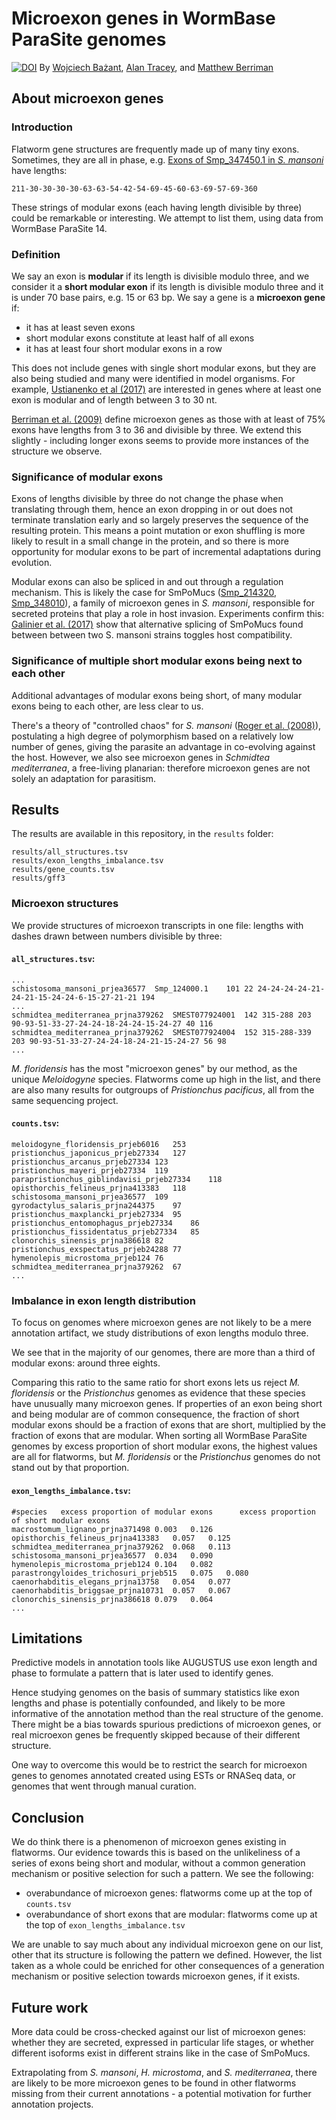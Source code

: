 # Microexon genes in WormBase ParaSite genomes
[![DOI](https://zenodo.org/badge/194257264.svg)](https://zenodo.org/badge/latestdoi/194257264)
By [Wojciech Bażant](https://scholar.google.co.uk/citations?view_op=list_works&hl=en&user=aBoZTOkAAAAJ), [Alan Tracey](https://scholar.google.co.uk/citations?user=72pPOvEAAAAJ), and [Matthew Berriman](https://scholar.google.co.uk/citations?user=nxNbMukAAAAJ&hl=en&oi=sra)
## About microexon genes
### Introduction

Flatworm gene structures are frequently made up of many tiny exons. Sometimes, they are all in phase, e.g. <a href="https://parasite.wormbase.org/Schistosoma_mansoni_prjea36577/Transcript/Exons?db=core;g=Smp_347450;r=SM_V7_ZW:52788190-52810835;t=Smp_347450.1">Exons of Smp_347450.1 in <i>S. mansoni</i></a> have lengths:
```
211-30-30-30-30-63-63-54-42-54-69-45-60-63-69-57-69-360
```

These strings of modular exons (each having length divisible by three) could be remarkable or interesting. We attempt to list them, using data from WormBase ParaSite 14.

### Definition
We say an exon is **modular** if its length is divisible modulo three, and we consider it a **short modular exon** if its length is divisible modulo three and it is under 70 base pairs, e.g. 15 or 63 bp. We say a gene is a **microexon gene** if:
- it has at least seven exons
- short modular exons constitute at least half of all exons
- it has at least four short modular exons in a row

This does not include genes with single short modular exons, but they are also being studied and many were identified in model organisms. For example, <a href="https://www.ncbi.nlm.nih.gov/pubmed/28188674">Ustianenko et al (2017)</a> are interested in genes where at least one exon is modular and of length between 3 to 30 nt.

<a href="https://www.ncbi.nlm.nih.gov/pubmed/19606141">Berriman et al. (2009)</a> define microexon genes as those with at least of 75% exons have lengths from 3 to 36 and divisible by three. We extend this slightly - including longer exons seems to provide more instances of the structure we observe. 

### Significance of modular exons
Exons of lengths divisible by three do not change the phase when translating through them, hence an exon dropping in or out does not terminate translation early and so largely preserves the sequence of the resulting protein. This means a point mutation or exon shuffling is more likely to result in a small change in the protein, and so there is more opportunity for modular exons to be part of incremental adaptations during evolution.

Modular exons can also be spliced in and out through a regulation mechanism. This is likely the case for SmPoMucs (<a href="https://parasite.wormbase.org/Schistosoma_mansoni_prjea36577/Gene/Summary?g=Smp_214320">Smp_214320</a>, <a href="https://parasite.wormbase.org/Schistosoma_mansoni_prjea36577/Gene/Summary?g=Smp_348010">Smp_348010</a>), a family of microexon genes in <i>S. mansoni</i>, responsible for secreted proteins that play a role in host invasion. Experiments confirm this: <a href="ncbi.nlm.nih.gov/pubmed/28253264">Galinier et al. (2017)</a> show that alternative splicing of SmPoMucs found between between two <a>S. mansoni</a> strains toggles host compatibility.

### Significance of multiple short modular exons being next to each other
Additional advantages of modular exons being short, of many modular exons being to each other, are less clear to us.

There's a theory of "controlled chaos" for <i>S. mansoni</i> (<a href="ncbi.nlm.nih.gov/pubmed/19002242">Roger et al. (2008)</a>), postulating a high degree of polymorphism based on a relatively low number of genes, giving the parasite an advantage in co-evolving against the host. However, we also see microexon genes in <i>Schmidtea mediterranea</i>, a free-living planarian: therefore microexon genes are not solely an adaptation for parasitism.

## Results
The results are available in this repository, in the `results` folder:
```
results/all_structures.tsv
results/exon_lengths_imbalance.tsv
results/gene_counts.tsv
results/gff3
```

### Microexon structures
We provide structures of microexon transcripts in one file: lengths with dashes drawn between numbers divisible by three:
#### `all_structures.tsv`:
```
...
schistosoma_mansoni_prjea36577	Smp_124000.1	101 22 24-24-24-24-21-24-21-15-24-24-6-15-27-21-21 194
...
schmidtea_mediterranea_prjna379262	SMEST077924001	142 315-288 203 90-93-51-33-27-24-24-18-24-24-15-24-27 40 116
schmidtea_mediterranea_prjna379262	SMEST077924004	152 315-288-339 203 90-93-51-33-27-24-24-18-24-21-15-24-27 56 98
...
```
<i>M. floridensis</i> has the most "microexon genes" by our method, as the unique <i>Meloidogyne</i> species. Flatworms come up high in the list, and there are also many results for outgroups of <i>Pristionchus pacificus</i>, all from the same sequencing project.
#### `counts.tsv`:
```
meloidogyne_floridensis_prjeb6016	253
pristionchus_japonicus_prjeb27334	127
pristionchus_arcanus_prjeb27334 123
pristionchus_mayeri_prjeb27334	119
parapristionchus_giblindavisi_prjeb27334	118
opisthorchis_felineus_prjna413383	118
schistosoma_mansoni_prjea36577	109
gyrodactylus_salaris_prjna244375	97
pristionchus_maxplancki_prjeb27334	95
pristionchus_entomophagus_prjeb27334	86
pristionchus_fissidentatus_prjeb27334	85
clonorchis_sinensis_prjna386618 82
pristionchus_exspectatus_prjeb24288	77
hymenolepis_microstoma_prjeb124 76
schmidtea_mediterranea_prjna379262	67
...
```
### Imbalance in exon length distribution
To focus on genomes where microexon genes are not likely to be a mere annotation artifact, we study distributions of exon lengths modulo three. 

We see that in the majority of our genomes, there are more than a third of modular exons: around three eights. 

Comparing this ratio to the same ratio for short exons lets us reject <i>M. floridensis</i> or the <i>Pristionchus</i> genomes as evidence that these species have unusually many microexon genes. If properties of an exon being short and being modular are of common consequence, the fraction of short modular exons should be a fraction of exons that are short, multiplied by the fraction of exons that are modular. When sorting all WormBase ParaSite genomes by excess proportion of short modular exons, the highest values are all for flatworms, but <i>M. floridensis</i> or the <i>Pristionchus</i> genomes do not stand out by that proportion.

#### `exon_lengths_imbalance.tsv`:
```
#species   excess proportion of modular exons      excess proportion of short modular exons
macrostomum_lignano_prjna371498	0.003	0.126
opisthorchis_felineus_prjna413383	0.057	0.125
schmidtea_mediterranea_prjna379262	0.068	0.113
schistosoma_mansoni_prjea36577	0.034	0.090
hymenolepis_microstoma_prjeb124	0.104	0.082
parastrongyloides_trichosuri_prjeb515	0.075	0.080
caenorhabditis_elegans_prjna13758	0.054	0.077
caenorhabditis_briggsae_prjna10731	0.057	0.067
clonorchis_sinensis_prjna386618	0.079	0.064
...
```

## Limitations

Predictive models in annotation tools like AUGUSTUS use exon length and phase to formulate a pattern that is later used to identify genes.

Hence studying genomes on the basis of summary statistics like exon lengths and phase is potentially confounded, and likely to be more informative of the annotation method than the real structure of the genome. There might be a bias towards spurious predictions of microexon genes, or real microexon genes be frequently skipped because of their different structure.

One way to overcome this would be to restrict the search for microexon genes to genomes annotated created using ESTs or RNASeq data, or genomes that went through manual curation.

## Conclusion
We do think there is a phenomenon of microexon genes existing in flatworms. Our evidence towards this is based on the unlikeliness of a series of exons being short and modular, without a common generation mechanism or positive selection for such a pattern. We see the following:
- overabundance of microexon genes: flatworms come up at the top of `counts.tsv`
- overabundance of short exons that are modular: flatworms come up at the top of `exon_lengths_imbalance.tsv`

We are unable to say much about any individual microexon gene on our list, other that its structure is following the pattern we defined. However, the list taken as a whole could be enriched for other consequences of a generation mechanism or positive selection towards microexon genes, if it exists.
## Future work
More data could be cross-checked against our list of microexon genes: whether they are secreted, expressed in particular life stages, or whether different isoforms exist in different strains like in the case of SmPoMucs.

Extrapolating from <i>S. mansoni</i>, <i>H. microstoma</i>, and <i>S. mediterranea</i>, there are likely to be more microexon genes to be found in other flatworms missing from their current annotations - a potential motivation for further annotation projects.
